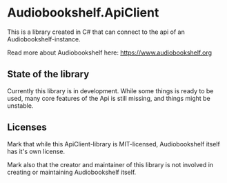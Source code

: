 # Audiobookshelf.ApiClient

This is a library created in C# that can connect to the api of an Audiobookshelf-instance.

Read more about Audiobookshelf here: https://www.audiobookshelf.org

## State of the library

Currently this library is in development. While some things is ready to be used, many core features of the Api is still missing, and things might be unstable.

## Licenses

Mark that while this ApiClient-library is MIT-licensed, Audiobookshelf itself has it's own license.

Mark also that the creator and maintainer of this library is not involved in creating or maintaining Audiobookshelf itself.
